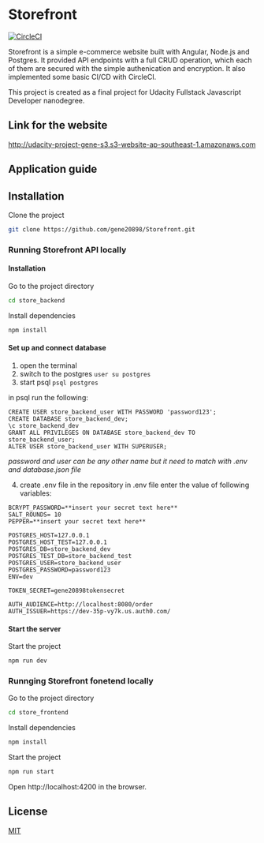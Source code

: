 # Storefront
[![CircleCI](https://circleci.com/gh/gene20898/Storefront/tree/master.svg?style=svg)](https://circleci.com/gh/gene20898/Storefront/tree/master)

Storefront is a simple e-commerce website built with Angular, Node.js and Postgres. It provided API endpoints with a full CRUD operation, which each of them are secured with the simple authenication and encryption. It also implemented some basic CI/CD with CircleCI.

This project is created as a final project for Udacity Fullstack Javascript Developer nanodegree.

## Link for the website
http://udacity-project-gene-s3.s3-website-ap-southeast-1.amazonaws.com

## Application guide
## Installation

Clone the project
```bash
git clone https://github.com/gene20898/Storefront.git
```
### Running Storefront API locally

#### Installation

Go to the project directory
```bash
cd store_backend
```
Install dependencies
```bash
npm install
```
#### Set up and connect database
1. open the terminal
2. switch to the postgres
```user su postgres```
3. start psql 
```psql postgres```

in psql run the following:
```
CREATE USER store_backend_user WITH PASSWORD 'password123';
CREATE DATABASE store_backend_dev;
\c store_backend_dev
GRANT ALL PRIVILEGES ON DATABASE store_backend_dev TO store_backend_user;
ALTER USER store_backend_user WITH SUPERUSER;
```
*password and user can be any other name but it need to match with .env and database.json file*

4. create .env file in the repository
in .env file enter the value of following variables:
```
BCRYPT_PASSWORD=**insert your secret text here**
SALT_ROUNDS= 10
PEPPER=**insert your secret text here**

POSTGRES_HOST=127.0.0.1
POSTGRES_HOST_TEST=127.0.0.1
POSTGRES_DB=store_backend_dev
POSTGRES_TEST_DB=store_backend_test
POSTGRES_USER=store_backend_user
POSTGRES_PASSWORD=password123
ENV=dev

TOKEN_SECRET=gene20898tokensecret

AUTH_AUDIENCE=http://localhost:8080/order
AUTH_ISSUER=https://dev-35p-vy7k.us.auth0.com/
```
#### Start the server

Start the project
```bash
npm run dev
```
### Runnging Storefront fonetend locally
Go to the project directory
```bash
cd store_frontend
```
Install dependencies
```bash
npm install
```
Start the project
```bash
npm run start
```
Open http://localhost:4200 in the browser.

## License
[MIT](https://choosealicense.com/licenses/mit/)
